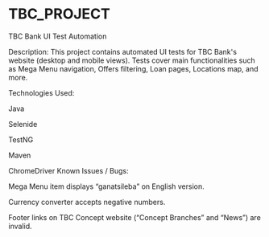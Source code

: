 # TBC_PROJECT
TBC Bank UI Test Automation

Description:
This project contains automated UI tests for TBC Bank's website (desktop and mobile views). Tests cover main functionalities such as Mega Menu navigation, Offers filtering, Loan pages, Locations map, and more.

Technologies Used:

Java

Selenide

TestNG

Maven

ChromeDriver
Known Issues / Bugs:

Mega Menu item displays “ganatsileba” on English version.

Currency converter accepts negative numbers.

Footer links on TBC Concept website (“Concept Branches” and “News”) are invalid.
